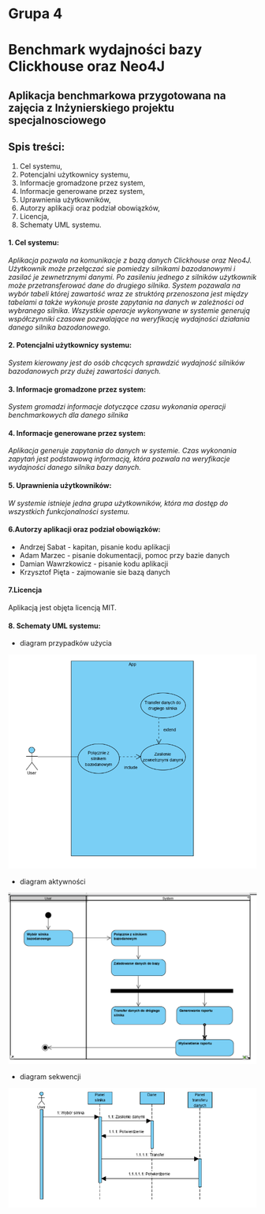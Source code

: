 # Grupa 4
# Benchmark wydajności bazy Clickhouse oraz Neo4J
## Aplikacja benchmarkowa przygotowana na zajęcia z Inżynierskiego projektu specjalnosciowego

## Spis treści:
1. Cel systemu,
2. Potencjalni użytkownicy systemu,
3. Informacje gromadzone przez system,
4. Informacje generowane przez system,
5. Uprawnienia użytkowników,
6. Autorzy aplikacji oraz podział obowiązków,
7. Licencja,
8. Schematy UML systemu.



#### 1. Cel systemu: 
*Aplikacja pozwala na komunikacje z bazą danych Clickhouse oraz Neo4J. Użytkownik może przełączać sie pomiedzy silnikami bazodanowymi i zasilać je zewnetrznymi danymi. Po zasileniu jednego z silników użytkownik może przetransferować dane do drugiego silnika. System pozawala na wybór tabeli której zawartość wraz ze struktórą przenoszona jest między tabelami a także wykonuje proste zapytania na danych w zależności od wybranego silnika. Wszystkie operacje wykonywane w systemie generują współczynniki czasowe pozwalające na weryfikację wydajności działania danego silnika bazodanowego.*

#### 2. Potencjalni użytkownicy systemu:
*System kierowany jest do osób chcących sprawdzić wydajność silników bazodanowych przy dużej zawartości danych.*

#### 3. Informacje gromadzone przez system:
*System gromadzi informacje dotyczące czasu wykonania operacji benchmarkowych dla danego silnika*

#### 4. Informacje generowane przez system:
*Aplikacja generuje zapytania do danych w systemie. Czas wykonania zapytań jest podstawową informacją, która pozwala na weryfikacje wydajności danego silnika bazy danych.*

#### 5. Uprawnienia użytkowników:
*W systemie istnieje jedna grupa użytkowników, która ma dostęp do wszystkich funkcjonalności systemu.*

#### 6.Autorzy aplikacji oraz podział obowiązków:
- Andrzej Sabat - kapitan, pisanie kodu aplikacji
- Adam Marzec - pisanie dokumentacji, pomoc przy bazie danych
- Damian Wawrzkowicz - pisanie kodu aplikacji
- Krzysztof Pięta - zajmowanie sie bazą danych

#### 7.Licencja

Aplikacją jest objęta licencją MIT.




#### 8. Schematy UML systemu:
- diagram przypadków użycia

![Błąd](diagram_przypadkow_uzycia.png "Opcjonalny tytul")



 
 - diagram aktywności
 
 ![Błąd](diagram_aktywnosci.png "Opcjonalny tytul")
 
 - diagram sekwencji


![Błąd](diagram_sekwencji.png "Opcjonalny tytul")

